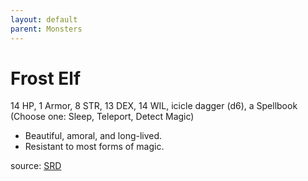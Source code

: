 ```yaml
---
layout: default
parent: Monsters
---
```

# Frost Elf
14 HP, 1 Armor, 8 STR, 13 DEX, 14 WIL, icicle dagger (d6), a Spellbook (Choose one: Sleep, Teleport, Detect Magic)  
- Beautiful, amoral, and long-lived.  
- Resistant to most forms of magic.  

source: [SRD](/obelisk/obelisk-srd#Bestiary)
